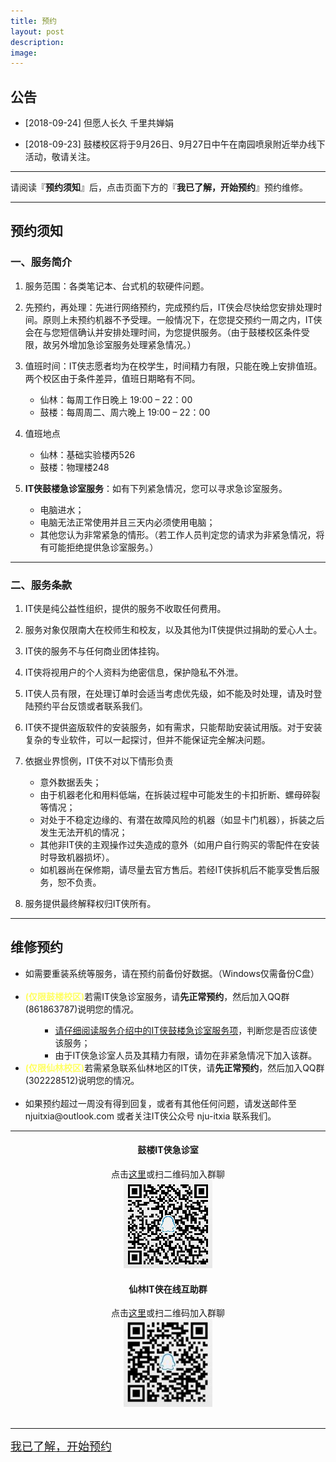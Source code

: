 ```yaml
---
title: 预约
layout: post
description: 
image: 
---
```



## 公告

- [2018-09-24] 但愿人长久 千里共婵娟
  
- [2018-09-23] 鼓楼校区将于9月26日、9月27日中午在南园喷泉附近举办线下活动，敬请关注。

---
请阅读『**预约须知**』后，点击页面下方的『**我已了解，开始预约**』预约维修。


---

## 预约须知

###  一、<span id="first-aid">服务简介</span>

1. 服务范围：各类笔记本、台式机的软硬件问题。

2. 先预约，再处理：先进行网络预约，完成预约后，IT侠会尽快给您安排处理时间。原则上未预约机器不予受理。一般情况下，在您提交预约一周之内，IT侠会在与您短信确认并安排处理时间，为您提供服务。（由于鼓楼校区条件受限，故另外增加急诊室服务处理紧急情况。）


3. 值班时间：IT侠志愿者均为在校学生，时间精力有限，只能在晚上安排值班。两个校区由于条件差异，值班日期略有不同。
    - 仙林：每周工作日晚上 19:00 – 22：00
    - 鼓楼：每周周二、周六晚上 19:00 – 22：00

4. 值班地点
    - 仙林：基础实验楼丙526
    - 鼓楼：物理楼248

5. **IT侠鼓楼急诊室服务**：如有下列紧急情况，您可以寻求急诊室服务。
    - 电脑进水；
    - 电脑无法正常使用并且三天内必须使用电脑；
    - 其他您认为非常紧急的情形。（若工作人员判定您的请求为非紧急情况，将有可能拒绝提供急诊室服务。）
	
---


### 二、服务条款

1. IT侠是纯公益性组织，提供的服务不收取任何费用。

2. 服务对象仅限南大在校师生和校友，以及其他为IT侠提供过捐助的爱心人士。

3. IT侠的服务不与任何商业团体挂钩。

4. IT侠将视用户的个人资料为绝密信息，保护隐私不外泄。

5. IT侠人员有限，在处理订单时会适当考虑优先级，如不能及时处理，请及时登陆预约平台反馈或者联系我们。

6. IT侠不提供盗版软件的安装服务，如有需求，只能帮助安装试用版。对于安装复杂的专业软件，可以一起探讨，但并不能保证完全解决问题。

7. 依据业界惯例，IT侠不对以下情形负责
    - 意外数据丢失；
    - 由于机器老化和用料低端，在拆装过程中可能发生的卡扣折断、螺母碎裂等情况；
    - 对处于不稳定边缘的、有潜在故障风险的机器（如显卡门机器），拆装之后发生无法开机的情况；
    - 其他非IT侠的主观操作过失造成的意外（如用户自行购买的零配件在安装时导致机器损坏）。
    - 如机器尚在保修期，请尽量去官方售后。若经IT侠拆机后不能享受售后服务，恕不负责。

8. 服务提供最终解释权归IT侠所有。

---


## 维修预约
<div class="inner row">
    <div class="12u 12u$(medium)">
        <ul> 
            <li>如需要重装系统等服务，请在预约前备份好数据。（Windows仅需备份C盘）</li><br>
            <li><text style="color: rgb(255, 255, 97); font-weight: bold;">(仅限鼓楼校区)</text>若需IT侠急诊室服务，请<b>先正常预约</b>，然后加入QQ群(861863787)说明您的情况。</li>
            <ul>
                <ul>
                    <li><a href="#first-aid">请仔细阅读服务介绍中的IT侠鼓楼急诊室服务项</a>，判断您是否应该使该服务；</li>
                    <li>由于IT侠急诊室人员及其精力有限，请勿在非紧急情况下加入该群。</li>
                </ul>
            </ul>
			<li><text style="color: rgb(255, 255, 97); font-weight: bold;">(仅限仙林校区)</text>若需紧急联系仙林地区的IT侠，请<b>先正常预约</b>，然后加入QQ群(302228512)说明您的情况。</li><br />
            <li>如果预约超过一周没有得到回复，或者有其他任何问题，请发送邮件至 njuitxia@outlook.com 或者关注IT侠公众号 nju-itxia 联系我们。</li>
        </ul>
    </div>
</div>

---

<div class="inner row">
	<div class="6u 12u$(medium)" style="text-align: center;">
        <h4>鼓楼IT侠急诊室</h4>
        点击<a href="https://jq.qq.com/?_wv=1027&k=5dSgKFE">这里</a>或扫二维码加入群聊
		<br />
        <img src="assets/images/first-aid.jpg" >
    </div>
	<div class="6u$ 12u$(medium)" style="text-align: center;">
        <h4>仙林IT侠在线互助群</h4>
        点击<a href="https://jq.qq.com/?_wv=1027&k=5dCG0qV">这里</a>或扫二维码加入群聊
		<br />
        <img src="assets/images/xianlin-help.jpg" height='141' width='142'>
    </div>
</div>
<br />

---

<a href="{{ site.help_url }}" class="button small"><font size="4">我已了解，开始预约</font></a>


